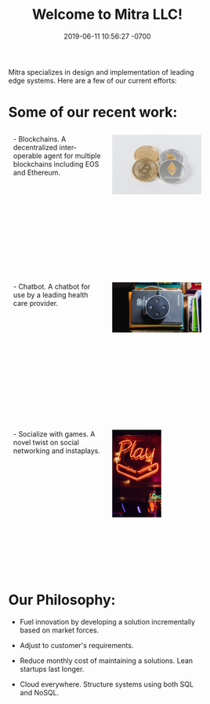 ﻿---
layout: post
title:  "Welcome to Mitra LLC!"
date:   2019-06-11 10:56:27 -0700
categories: Mitra Update
markdown: kramdown
kramdown:
    parse_block_html: true
recwork:
   - name:  Blockchains.  A decentralized inter-operable agent for multiple blockchains including EOS and Ethereum. 
     image:   <img src="/images/BlockchainUnsplash.jpg" alt="drawing" width="200"/>
   - name:   Chatbot.  A chatbot for use by a leading health care provider.
     image:  <img src="/images/BlockchainUnsplash.jpg" alt="drawing" width="200"/>
---
Mitra specializes in design and implementation of leading edge systems.  Here are a few of our current efforts:

# Some of our recent work:

<style>
* {
  box-sizing: border-box;
}

/* Create two equal columns that floats next to each other */
.column {
  float: left;
  width: 50%;
  padding: 10px;
  height: 300px; /* Should be removed. Only for demonstration */
}

/* Clear floats after the columns */
.row:after {
  content: "";
  display: table;
  clear: both;
}
</style>


<div class="row">
  <div class="column">
- Blockchains.  A decentralized inter-operable agent for multiple blockchains including EOS and Ethereum. 
</div>
<div class="column">
<img src="/images/BlockchainUnsplash.jpg" alt="drawing" width="200"/>
</div>
</div>

<div class="row">
<div class="column">
- Chatbot.  A chatbot for use by a leading health care provider.
</div>
<div class="column">
<img src="/images/ChatbotUnsplash.jpg" alt="drawing" width="200"/>
</div>
</div>

<div class="row">
  <div class="column">
- Socialize with games.  A novel twist on social networking and instaplays.
</div>
<div class="column">
<img src="/images/InstaplayUnsplash.jpg" alt="drawing" width="100"/>
</div>
</div>

# Our Philosophy:
- Fuel innovation by developing a solution incrementally based on market forces.

- Adjust to customer's requirements.
  
- Reduce monthly cost of maintaining a solutions.  Lean startups last longer. 

- Cloud everywhere.  Structure systems using both SQL and NoSQL.

